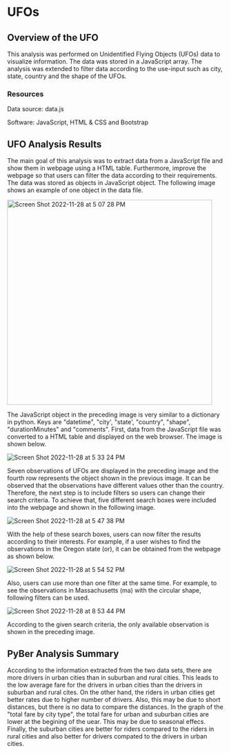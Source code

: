 # UFOs

## Overview of the UFO
This analysis was performed on Unidentified Flying Objects (UFOs) data to visualize information. The data was stored in a JavaScript array. The analysis was 
extended to filter data according to the use-input such as city, state, country and the shape of the UFOs.

### Resources
Data source: data.js

Software: JavaScript, HTML & CSS and Bootstrap

## UFO Analysis Results
The main goal of this analysis was to extract data from a JavaScript file and show them in webpage using a HTML table. Furthermore, improve the webpage 
so that users can filter the data according to their requirements.  The data was stored as objects in JavaScript object. The following image shows an example of 
one object in the data file.

  <img width="475" alt="Screen Shot 2022-11-28 at 5 07 28 PM" src="https://user-images.githubusercontent.com/112113327/204391305-5b7735de-5861-4868-9036-3018bf132044.png">

The JavaScript object in the preceding image is very similar to a dictionary in python. Keys are "datetime", "city', "state', "country", "shape", "durationMinutes" and "comments". First, data from the JavaScript file was converted to a HTML table and displayed on the web browser. The image is shown below.

  ![Screen Shot 2022-11-28 at 5 33 24 PM](https://user-images.githubusercontent.com/112113327/204395092-c26790c6-97de-4eb4-bea2-423f1a8b6167.png)

Seven observations of UFOs are displayed in the preceding image and the fourth row represents the object shown in the previous image. It can be observed that the observations have different values other than the country. 
Therefore, the next step is to include filters so users can change their search criteria. To achieve that, five different search boxes were included into the webpage and shown in the following image.


  ![Screen Shot 2022-11-28 at 5 47 38 PM](https://user-images.githubusercontent.com/112113327/204397126-025382c3-2c1e-4a3a-9e3a-222feea2c5ac.png)

With the help of these search boxes, users can now filter the results according to their interests. For example, if a user wishes to find the observations 
in the Oregon state (or), it can be obtained from the webpage as shown below.

  ![Screen Shot 2022-11-28 at 5 54 52 PM](https://user-images.githubusercontent.com/112113327/204398062-3c66fbfd-1c43-4931-bc1e-549ad34727b7.png)

Also, users can use more than one filter at the same time. For example, to see the observations in Massachusetts (ma) with the circular shape, following filters can be used. 

  ![Screen Shot 2022-11-28 at 8 53 44 PM](https://user-images.githubusercontent.com/112113327/204419138-d999a471-256a-4c51-a23f-bc2e66397517.png)

According to the given search criteria, the only available observation is shown in the preceding image.


## PyBer Analysis Summary
According to the information extracted from the two data sets, there are more drivers in urban cities than in suburban and rural cities. This leads to the low average fare for the drivers in urban cities than the drivers in suburban and rural cites. On the other hand, the riders in urban cities get better rates due to higher number of drivers. Also, this may be due to short distances, but there is no data to compare the distances. In the graph of the "total fare by city type", the total fare for urban and suburban cities are lower at the begining of the uear. This may be due to seasonal effecs. Finally, the suburban cities are better for riders compared to the riders in rural cities and also better for drivers compated to the drivers in urban cities.

